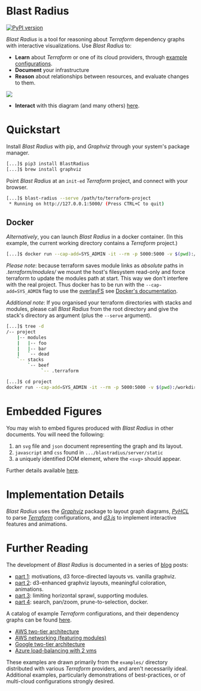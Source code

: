 # Blast Radius

[![PyPI version](https://badge.fury.io/py/BlastRadius.svg)](https://badge.fury.io/py/BlastRadius)

*Blast Radius* is a tool for reasoning about *Terraform* dependency graphs with interactive visualizations. Use *Blast Radius* to:
  * **Learn** about *Terraform* or one of its cloud providers, through [example configurations](https://28mm.github.io/blast-radius-docs/).
  * **Document** your infrastructure
  * **Reason** about relationships between resources, and evaluate changes to them.

<img src="doc/blastradius-interactive.png">

  * **Interact** with this diagram (and many others) [here](https://28mm.github.io/blast-radius-docs/).

# Quickstart

Install *Blast Radius* with pip, and *Graphviz* through your system's package manager.

````bash
[...]$ pip3 install BlastRadius
[...]$ brew install graphviz
````

Point *Blast Radius* at an `init-ed` *Terraform* project, and connect with your browser.

```bash
[...]$ blast-radius --serve /path/to/terraform-project
 * Running on http://127.0.0.1:5000/ (Press CTRL+C to quit)
```
## Docker
*Alternatively*, you can launch *Blast Radius* in a docker container. (In this example, the current working directory contains a *Terraform* project.)

```bash
[...]$ docker run --cap-add=SYS_ADMIN -it --rm -p 5000:5000 -v $(pwd):/workdir:ro 28mm/blast-radius
```

*Please note*: because terraform saves module links as _absolute_ paths in _.terraform/modules/<uuid>_ we mount the host's filesystem read-only and force terraform to update the modules path at start. This way we don't interfere with the real project. Thus docker has to be run with the `--cap-add=SYS_ADMIN` flag to use the [overlayFS](https://wiki.archlinux.org/index.php/Overlay_filesystem) see [Docker's documentation](https://docs.docker.com/engine/reference/run/#runtime-privilege-and-linux-capabilities).

*Additional note*:
If you organised your terraform directories with stacks and modules, please call *Blast Radius* from the root directory and give the stack's directory as argument (plus the `--serve` argument).

```bash
[...]$ tree -d
/-- project
    |-- modules
    |   |-- foo
    |   |-- bar
    |   `-- dead
    `-- stacks
        `-- beef
             `-- .terraform

[...]$ cd project
docker run --cap-add=SYS_ADMIN -it --rm -p 5000:5000 -v $(pwd):/workdir:ro 28mm/blast-radius --serve stacks/beef
```
# Embedded Figures

You may wish to embed figures produced with *Blast Radius* in other documents. You will need the following:

  1. an `svg` file and `json` document representing the graph and its layout.
  2. `javascript` and `css` found in `.../blastradius/server/static`
  3. a uniquely identified DOM element, where the `<svg>` should appear.

Further details available [here](doc/embedded.md).

# Implementation Details

*Blast Radius* uses the [*Graphviz*](http://graphviz.org/) package to layout graph diagrams, [*PyHCL*](https://github.com/virtuald/pyhcl) to parse [*Terraform*](https://www.terraform.io/) configurations, and [*d3.js*](https://d3js.org/) to implement interactive features and animations.

# Further Reading

The development of *Blast Radius* is documented in a series of [blog](https://28mm.github.io) posts: 

  * [part 1](https://28mm.github.io/notes/d3-terraform-graphs): motivations, d3 force-directed layouts vs. vanilla graphviz.
  * [part 2](https://28mm.github.io/notes/d3-terraform-graphs-2): d3-enhanced graphviz layouts, meaningful coloration, animations.
  * [part 3](https://28mm.github.io/notes/terraform-graphs-3): limiting horizontal sprawl, supporting modules.
  * [part 4](https://28mm.github.io/notes/d3-terraform-graphs-4): search, pan/zoom, prune-to-selection, docker.

A catalog of example *Terraform* configurations, and their dependency graphs can be found [here](https://28mm.github.io/blast-radius-docs/).

  * [AWS two-tier architecture](https://28mm.github.io/blast-radius-docs/examples/terraform-provider-aws/two-tier/)
  * [AWS networking (featuring modules)](https://28mm.github.io/blast-radius-docs/examples/terraform-provider-aws/networking/)
  * [Google two-tier architecture](https://28mm.github.io/blast-radius-docs/examples/terraform-provider-google/two-tier/)
  * [Azure load-balancing with 2 vms](https://28mm.github.io/blast-radius-docs/examples/terraform-provider-azurem/2-vms-loadbalancer-lbrules/)

These examples are drawn primarily from the `examples/` directory distributed with various *Terraform* providers, and aren't necessarily ideal. Additional examples, particularly demonstrations of best-practices, or of multi-cloud configurations strongly desired. 
